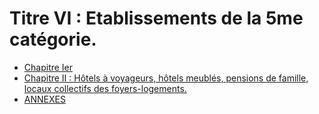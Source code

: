 # Titre VI : Etablissements de la 5me catégorie.

- [Chapitre Ier](chapitre-ier)
- [Chapitre II : Hôtels à voyageurs, hôtels meublés, pensions de famille, locaux collectifs des foyers-logements.](chapitre-ii)
- [ANNEXES](annexes)
